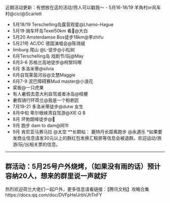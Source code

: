 近期活动更新：有想放在这的活动/捞人可以戳我～
- 5月16-18/19 羊角村or风车村@cici@Scarlett
- 5月18/19 Terschelling岛露营观星@Lhamo-Hague
- 5月19 骑车环岛Texel50km 看🐬@大白
- 5月20 Amsterdamse Bos徒步18km@李zhifu
- 5月21号 AC/DC 德国演唱会@陈琦斌
- limburg 爬山 @L-徒步@小松树
- 6月Terschelling岛 戏剧节/玩@May
- 6月3-6 苏格兰高地徒步@柯黎玛嚓
- 6月 多洛米蒂@silvia
- 6月自驾莱茵河谷@文慧Maggie
- 6月7-9 泥巴障碍赛Mud master@小浪花
- 桨板@一只虎果
- 有人暑假去意大利自驾或者冰岛@桔梗
- 暑假骑行环荷兰@我是一个粉刷匠
- 7月19-21 多洛米蒂徒步@dutw 女生
- 8月中旬 卑尔根峡湾自驾游@XIE Q B
- 8月 环勃朗峰徒步@🍃
- 9月 跑步 dam to dam@阿牛
- 9月 肯尼亚马赛马拉 @太空
**长期帖：
鹿特丹长距离跑步 @永遇乐
*如果要发商业信息请发30元以上的群红包发换汇租房等信息会被退群。欢迎运动/旅游/玩/出相关票的信息。
----------
群活动：5月25号户外烧烤，（如果没有雨的话）预计容纳20人，想来的群里说一声就好
----------

热烈欢迎荷兰大佬们一起户外，更多信息请看链接：【腾讯文档】攻略合集https://docs.qq.com/doc/DVFpHelJrbVJhTnFY